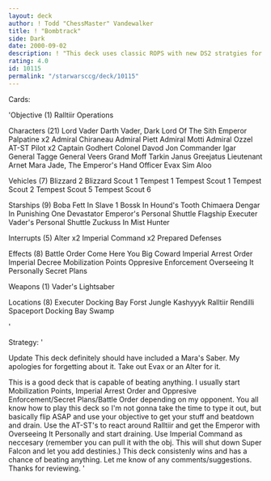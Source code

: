 ```yaml
---
layout: deck
author: ! Todd "ChessMaster" Vandewalker
title: ! "Bombtrack"
side: Dark
date: 2000-09-02
description: ! "This deck uses classic ROPS with new DS2 stratgies for a serious deck that's tough to beat."
rating: 4.0
id: 10115
permalink: "/starwarsccg/deck/10115"
---
```

Cards: 

'Objective (1)
Ralltiir Operations

Characters (21)
Lord Vader
Darth Vader, Dark Lord Of The Sith
Emperor Palpatine x2
Admiral Chiraneau
Admiral Piett
Admiral Motti
Admiral Ozzel
AT-ST Pilot x2
Captain Godhert
Colonel Davod Jon
Commander Igar
General Tagge
General Veers
Grand Moff Tarkin
Janus Greejatus
Lieutenant Arnet
Mara Jade, The Emperor's Hand
Officer Evax
Sim Aloo

Vehicles (7)
Blizzard 2
Blizzard Scout 1
Tempest 1
Tempest Scout 1
Tempest Scout 2
Tempest Scout 5
Tempest Scout 6

Starships (9)
Boba Fett In Slave 1
Bossk In Hound's Tooth
Chimaera
Dengar In Punishing One
Devastator
Emperor's Personal Shuttle
Flagship Executer
Vader's Personal Shuttle
Zuckuss In Mist Hunter

Interrupts (5)
Alter x2
Imperial Command x2
Prepared Defenses

Effects (8)
Battle Order
Come Here You Big Coward
Imperial Arrest Order
Imperial Decree
Mobilization Points
Oppresive Enforcement
Overseeing It Personally
Secret Plans

Weapons (1)
Vader's Lightsaber

Locations (8)
Executer Docking Bay
Forst
Jungle
Kashyyyk
Ralltiir
Rendilli
Spaceport Docking Bay
Swamp






'

Strategy: '

Update
This deck definitely should have included a Mara's Saber. My apologies for forgetting about it. Take out Evax or an Alter for it.


This is a good deck that is capable of beating anything. I usually start Mobilization Points, Imperial Arrest Order and Oppresive Enforcement/Secret Plans/Battle Order depending on my opponent. You all know how to play this deck so I'm not gonna take the time to type it out, but basically flip ASAP and use your objective to get your stuff and beatdown and drain. Use the AT-ST's to react around Ralltiir and get the Emperor with Overseeing It Personally and start draining. Use Imperial Command as neccesary (remember you can pull it with the obj. This will shut down Super Falcon and let you add destinies.) This deck consistenly wins and has a chance of beating anything. Let me know of any comments/suggestions. Thanks for reviewing. '
